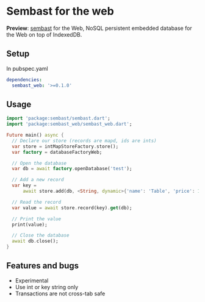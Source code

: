 # Sembast for the web

**Preview**: [sembast](https://pub.dev/packages/sembast) for the Web, NoSQL persistent embedded database for the Web on top of IndexedDB.

## Setup

In pubspec.yaml

```yaml
dependencies:
  sembast_web: '>=0.1.0'
```

## Usage

```dart
import 'package:sembast/sembast.dart';
import 'package:sembast_web/sembast_web.dart';

Future main() async {
  // Declare our store (records are mapd, ids are ints)
  var store = intMapStoreFactory.store();
  var factory = databaseFactoryWeb;

  // Open the database
  var db = await factory.openDatabase('test');

  // Add a new record
  var key =
      await store.add(db, <String, dynamic>{'name': 'Table', 'price': 15});

  // Read the record
  var value = await store.record(key).get(db);

  // Print the value
  print(value);

  // Close the database
  await db.close();
}
```

## Features and bugs

* Experimental
* Use int or key string only
* Transactions are not cross-tab safe
